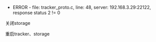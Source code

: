 * ERROR - file: tracker\_proto.c, line: 48, server: 192.168.3.29:22122, response status 2 != 0

关闭storage

重启tracker、storage

